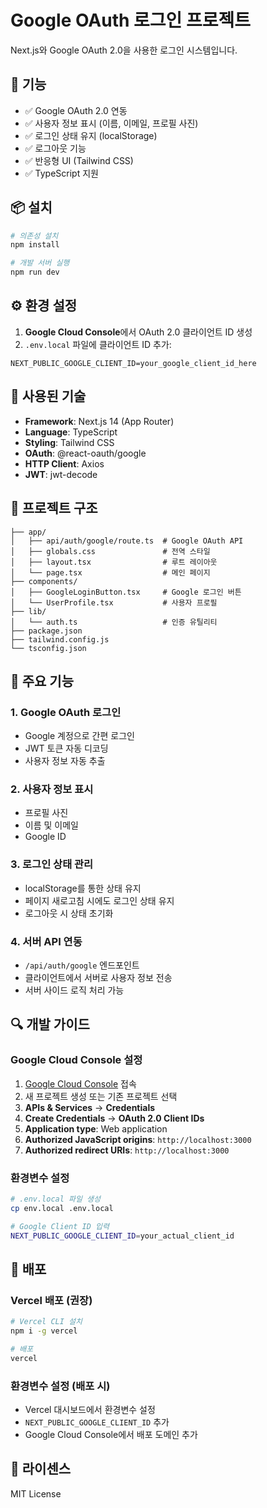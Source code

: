 # Google OAuth 로그인 프로젝트

Next.js와 Google OAuth 2.0을 사용한 로그인 시스템입니다.

## 🚀 기능

- ✅ Google OAuth 2.0 연동
- ✅ 사용자 정보 표시 (이름, 이메일, 프로필 사진)
- ✅ 로그인 상태 유지 (localStorage)
- ✅ 로그아웃 기능
- ✅ 반응형 UI (Tailwind CSS)
- ✅ TypeScript 지원

## 📦 설치

```bash
# 의존성 설치
npm install

# 개발 서버 실행
npm run dev
```

## ⚙️ 환경 설정

1. **Google Cloud Console**에서 OAuth 2.0 클라이언트 ID 생성
2. `.env.local` 파일에 클라이언트 ID 추가:

```env
NEXT_PUBLIC_GOOGLE_CLIENT_ID=your_google_client_id_here
```

## 🔧 사용된 기술

- **Framework**: Next.js 14 (App Router)
- **Language**: TypeScript
- **Styling**: Tailwind CSS
- **OAuth**: @react-oauth/google
- **HTTP Client**: Axios
- **JWT**: jwt-decode

## 📁 프로젝트 구조

```
├── app/
│   ├── api/auth/google/route.ts  # Google OAuth API
│   ├── globals.css               # 전역 스타일
│   ├── layout.tsx                # 루트 레이아웃
│   └── page.tsx                  # 메인 페이지
├── components/
│   ├── GoogleLoginButton.tsx     # Google 로그인 버튼
│   └── UserProfile.tsx           # 사용자 프로필
├── lib/
│   └── auth.ts                   # 인증 유틸리티
├── package.json
├── tailwind.config.js
└── tsconfig.json
```

## 🎯 주요 기능

### 1. Google OAuth 로그인
- Google 계정으로 간편 로그인
- JWT 토큰 자동 디코딩
- 사용자 정보 자동 추출

### 2. 사용자 정보 표시
- 프로필 사진
- 이름 및 이메일
- Google ID

### 3. 로그인 상태 관리
- localStorage를 통한 상태 유지
- 페이지 새로고침 시에도 로그인 상태 유지
- 로그아웃 시 상태 초기화

### 4. 서버 API 연동
- `/api/auth/google` 엔드포인트
- 클라이언트에서 서버로 사용자 정보 전송
- 서버 사이드 로직 처리 가능

## 🔍 개발 가이드

### Google Cloud Console 설정

1. [Google Cloud Console](https://console.cloud.google.com/) 접속
2. 새 프로젝트 생성 또는 기존 프로젝트 선택
3. **APIs & Services** → **Credentials**
4. **Create Credentials** → **OAuth 2.0 Client IDs**
5. **Application type**: Web application
6. **Authorized JavaScript origins**: `http://localhost:3000`
7. **Authorized redirect URIs**: `http://localhost:3000`

### 환경변수 설정

```bash
# .env.local 파일 생성
cp env.local .env.local

# Google Client ID 입력
NEXT_PUBLIC_GOOGLE_CLIENT_ID=your_actual_client_id
```

## 🚀 배포

### Vercel 배포 (권장)

```bash
# Vercel CLI 설치
npm i -g vercel

# 배포
vercel
```

### 환경변수 설정 (배포 시)

- Vercel 대시보드에서 환경변수 설정
- `NEXT_PUBLIC_GOOGLE_CLIENT_ID` 추가
- Google Cloud Console에서 배포 도메인 추가

## 📝 라이센스

MIT License 
